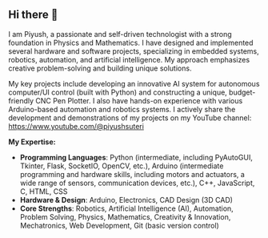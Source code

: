 ## Hi there 👋
I am Piyush, a passionate and self-driven technologist with a strong foundation in Physics and Mathematics. I have designed and implemented several hardware and software projects, specializing in embedded systems, robotics, automation, and artificial intelligence. My approach emphasizes creative problem-solving and building unique solutions.

My key projects include developing an innovative AI system for autonomous computer/UI control (built with Python) and constructing a unique, budget-friendly CNC Pen Plotter. I also have hands-on experience with various Arduino-based automation and robotics systems. I actively share the development and demonstrations of my projects on my YouTube channel: https://www.youtube.com/@piyushsuteri

**My Expertise:**
- **Programming Languages**: Python (intermediate, including PyAutoGUI, Tkinter, Flask, SocketIO, OpenCV, etc.), Arduino (intermediate programming and hardware skills, including motors and actuators, a wide range of sensors, communication devices, etc.), C++, JavaScript, C, HTML, CSS
- **Hardware & Design**: Arduino, Electronics, CAD Design (3D CAD)
- **Core Strengths**: Robotics, Artificial Intelligence (AI), Automation, Problem Solving, Physics, Mathematics, Creativity & Innovation, Mechatronics, Web Development, Git (basic version control)
